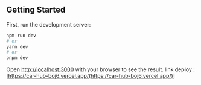 ## Getting Started
First, run the development server:

```bash
npm run dev
# or
yarn dev
# or
pnpm dev
```

Open [http://localhost:3000](http://localhost:3000) with your browser to see the result.
link deploy : [https://car-hub-boj6.vercel.app/(https://car-hub-boj6.vercel.app/)]

